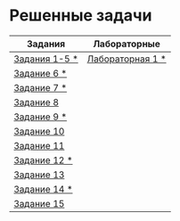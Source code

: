 # Решенные задачи

| Задания | Лабораторные |
|---------|--------------|
| [Задания 1-5 *](Tasks/Task1-5/task1-5.cpp) | [Лабораторная 1 *](Labs/Lab1/report1.md)|
| [Задание 6 *](Tasks/Task6/task6.cpp) |
| [Задание 7 *](Tasks/Task7/task7.cpp) |
| [Задание 8](Tasks/Task8/task8.cpp) |
| [Задание 9 *](Tasks/Task9/task9.cpp) |
| [Задание 10](Tasks/Task10/task10.cpp) |
| [Задание 11](Tasks/Task11/task11.cpp) |
| [Задание 12 *](Tasks/Task12/task12.cpp) |
| [Задание 13](Tasks/Task13/task13.cpp) |
| [Задание 14 *](Tasks/Task14/task14.cpp) |
| [Задание 15](Tasks/Task15/task15.cpp) |